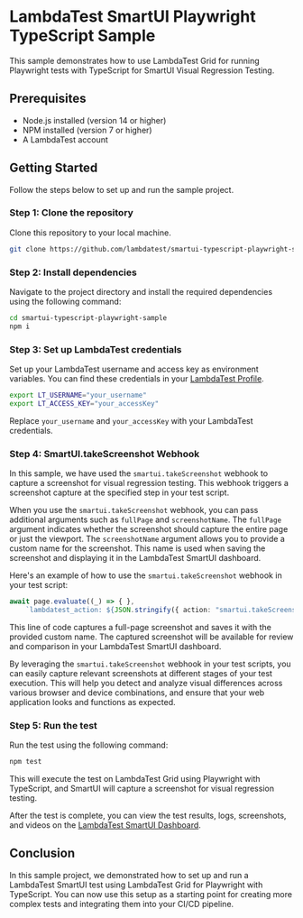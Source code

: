# LambdaTest SmartUI Playwright TypeScript Sample

This sample demonstrates how to use LambdaTest Grid for running Playwright tests with TypeScript for SmartUI Visual Regression Testing.

## Prerequisites

- Node.js installed (version 14 or higher)
- NPM installed (version 7 or higher)
- A LambdaTest account

## Getting Started

Follow the steps below to set up and run the sample project.

### Step 1: Clone the repository

Clone this repository to your local machine.

```bash
git clone https://github.com/lambdatest/smartui-typescript-playwright-sample.git
```

### Step 2: Install dependencies

Navigate to the project directory and install the required dependencies using the following command:

```bash
cd smartui-typescript-playwright-sample
npm i
```

### Step 3: Set up LambdaTest credentials

Set up your LambdaTest username and access key as environment variables. You can find these credentials in your [LambdaTest Profile](https://accounts.lambdatest.com/detail/profile).

```bash
export LT_USERNAME="your_username"
export LT_ACCESS_KEY="your_accessKey"
```

Replace `your_username` and `your_accessKey` with your LambdaTest credentials.

### Step 4: SmartUI.takeScreenshot Webhook

In this sample, we have used the `smartui.takeScreenshot` webhook to capture a screenshot for visual regression testing. This webhook triggers a screenshot capture at the specified step in your test script.

When you use the `smartui.takeScreenshot` webhook, you can pass additional arguments such as `fullPage` and `screenshotName`. The `fullPage` argument indicates whether the screenshot should capture the entire page or just the viewport. The `screenshotName` argument allows you to provide a custom name for the screenshot. This name is used when saving the screenshot and displaying it in the LambdaTest SmartUI dashboard.

Here's an example of how to use the `smartui.takeScreenshot` webhook in your test script:

```typescript
await page.evaluate((_) => { },
    `lambdatest_action: ${JSON.stringify({ action: "smartui.takeScreenshot", arguments: { fullPage: true, screenshotName: "Your Screenshot Name" } })}`);
```

This line of code captures a full-page screenshot and saves it with the provided custom name. The captured screenshot will be available for review and comparison in your LambdaTest SmartUI dashboard.

By leveraging the `smartui.takeScreenshot` webhook in your test scripts, you can easily capture relevant screenshots at different stages of your test execution. This will help you detect and analyze visual differences across various browser and device combinations, and ensure that your web application looks and functions as expected.

### Step 5: Run the test

Run the test using the following command:

```bash
npm test
```

This will execute the test on LambdaTest Grid using Playwright with TypeScript, and SmartUI will capture a screenshot for visual regression testing.

After the test is complete, you can view the test results, logs, screenshots, and videos on the [LambdaTest SmartUI Dashboard](https://www.smartui.lambdatest.com).

## Conclusion

In this sample project, we demonstrated how to set up and run a LambdaTest SmartUI test using LambdaTest Grid for Playwright with TypeScript. You can now use this setup as a starting point for creating more complex tests and integrating them into your CI/CD pipeline.